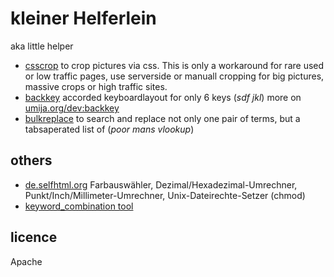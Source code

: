 # kleiner Helferlein 

aka little helper

* [csscrop](http://klml.github.com/kh/csscrop.html) to crop pictures via css. This is only a workaround for rare used or low traffic pages, use serverside or manuall cropping for big pictures, massive crops or high traffic sites.
* [backkey](http://klml.github.com/kh/backkey.html) accorded keyboardlayout for only 6 keys (*sdf jkl*) more on [umija.org/dev:backkey](http://umija.org/dev%3Abackkey)
* [bulkreplace](http://klml.github.com/kh/bulkreplace.html) to search and replace not only one pair of terms, but a tabsaperated list of (*poor mans vlookup*)


## others

* [de.selfhtml.org](http://de.selfhtml.org/helferlein/index.htm)  Farbauswähler, Dezimal/Hexadezimal-Umrechner, Punkt/Inch/Millimeter-Umrechner, Unix-Dateirechte-Setzer (chmod)
* [keyword_combination tool](http://midgets.dsquare.de/keyword_combination.php)

 

## licence

Apache
